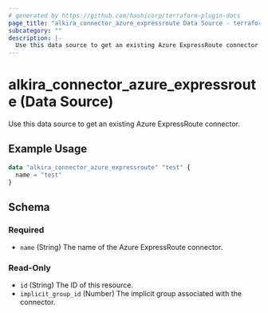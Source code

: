 ```yaml
---
# generated by https://github.com/hashicorp/terraform-plugin-docs
page_title: "alkira_connector_azure_expressroute Data Source - terraform-provider-alkira"
subcategory: ""
description: |-
  Use this data source to get an existing Azure ExpressRoute connector.
---
```


# alkira_connector_azure_expressroute (Data Source)

Use this data source to get an existing Azure ExpressRoute connector.

## Example Usage

```terraform
data "alkira_connector_azure_expressroute" "test" {
  name = "test"
}
```

<!-- schema generated by tfplugindocs -->
## Schema

### Required

- `name` (String) The name of the Azure ExpressRoute connector.

### Read-Only

- `id` (String) The ID of this resource.
- `implicit_group_id` (Number) The implicit group associated with the connector.
